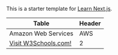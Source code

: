 This is a starter template for [Learn Next.js](https://nextjs.org/learn).

Table | Header
----|-----
Amazon Web Services | AWS
 <a href="https://www.w3schools.com">Visit W3Schools.com!</a>  | 2
